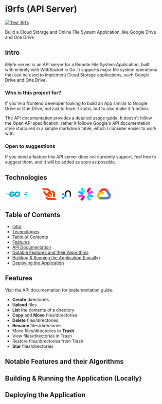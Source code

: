 # i9rfs (API Server)

[![Test i9rfs](https://github.com/the-real-i9/i9rfs-server/actions/workflows/test.yml/badge.svg)](https://github.com/the-real-i9/i9rfs-server/actions/workflows/test.yml)

Build a Cloud Storage and Online File System Application, like Google Drive and One Drive

## Intro

i9lyfe-server is an API server for a Remote File System Application, built with entirely with WebSocket in Go. It supports major file system operations that can be used to implement Cloud Storage applications, such Google Drive and One Drive.

### Who is this project for?

If you're a frontend developer looking to build an App similar to Google Drive or One Drive, not just to have it static, but to also make it function.

The API documentation provides a detailed usage guide. It doesn't follow the Open API specification, rather it follows Google's API documentation style sturcured in a simple markdown table, which I consider easier to work with.

### Open to suggestions

If you need a feature this API server does not currently support, feel free to suggest them, and it will be added as soon as possible.

## Technologies

<div style="display: flex;">
<img style="margin-right: 10px" alt="go" width="50" src="./z_attachments/tech-icons/go-original-wordmark.svg" />
<img style="margin-right: 10px" alt="go" width="50" src="./z_attachments/tech-icons/gofiber.svg" />
<img style="margin-right: 10px" alt="go" width="50" src="./z_attachments/tech-icons/websocket.svg" />
<img style="margin-right: 10px" alt="neo4j" width="50" src="./z_attachments/tech-icons/neo4j-original.svg" />
<img style="margin-right: 10px" alt="go" width="50" src="./z_attachments/tech-icons/jwt.svg" />
<img style="margin-right: 10px" alt="go" width="50" src="./z_attachments/tech-icons/googlecloud-original.svg" />
</div>

## Table of Contents

- [Intro](#intro)
- [Technologies](#technologies)
- [Table of Contents](#table-of-contents)
- [Features](#features)
- [API Documentation](API%20doc.md)
- [Notable Features and their Algorithms](#notable-features-and-their-algorithms)
- [Building & Running the Application (Locally)](#building--running-the-application-locally)
- [Deploying the Application](#deploying-the-application)

## Features

Visit the API documentation for implementation guide.

- **Create** directories
- **Upload** files
- **List** the contents of a directory
- **Copy** and **Move** files/directories
- **Delete** files/directories
- **Rename** files/directories
- Move files/directories to **Trash**
- View files/directories in Trash
- Restore files/directories from Trash
- **Star** files/directories

## Notable Features and their Algorithms

## Building & Running the Application (Locally)

## Deploying the Application

